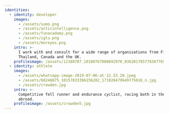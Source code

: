 ```yaml
---
identities:
  - identity: developer
    images:
      - /assets/sumo.png
      - /assets/acticintelligence.png
      - /assets/funacademy.png
      - /assets/iglu.png
      - /assets/moreyes.png
    intro: >-
      I work with and consult for a wide range of organisations from Finland,
      Thailand, Canada and the UK.
    profileimage: /assets/12108787_10100767080692970_8362017857783877656_n.jpg
  - identity: athlete
    images:
      - /assets/whatsapp-image-2019-07-06-at-12.53.20.jpeg
      - /assets/68246875_10157833366156282_171028479649775616_n.jpg
      - /assets/crowden.jpg
    intro: >-
      Competitive fell runner and endurance cyclist, racing both in the UK and
      abroad.
    profileimage: /assets/crowden5.jpg
---
```



